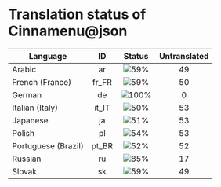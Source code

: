 # Translation status of Cinnamenu@json

Language | ID | Status | Untranslated
---------|:--:|:------:|:-----------:
Arabic | ar | ![59%](http://progressed.io/bar/59) | 49
French (France) | fr_FR | ![59%](http://progressed.io/bar/59) | 50
German | de | ![100%](http://progressed.io/bar/100) | 0
Italian (Italy) | it_IT | ![50%](http://progressed.io/bar/50) | 53
Japanese | ja | ![51%](http://progressed.io/bar/51) | 53
Polish | pl | ![54%](http://progressed.io/bar/54) | 53
Portuguese (Brazil) | pt_BR | ![52%](http://progressed.io/bar/52) | 52
Russian | ru | ![85%](http://progressed.io/bar/85) | 17
Slovak | sk | ![59%](http://progressed.io/bar/59) | 49
